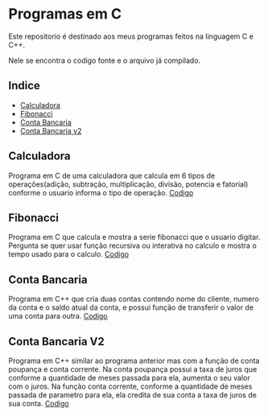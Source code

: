 # Programas em C
Este repositorio é destinado aos meus programas feitos na linguagem C e C++.

Nele se encontra o codigo fonte e o arquivo já compilado.
## Indice

* [Calculadora](https://github.com/Roalli/Programas-em-C#calculadora)
* [Fibonacci](https://github.com/Roalli/Programas-em-C#fibonacci)
* [Conta Bancaria](https://github.com/Roalli/Programas-em-C#conta-bancaria)
* [Conta Bancaria v2](http://github.com/Roalli/Programas-em-C#conta-bancaria-v2)

## Calculadora

Programa em C de uma calculadora que calcula em 6 tipos de operações(adição, subtração, multiplicação, divisão, potencia e fatorial) conforme o usuario informa o tipo de operação. [Codigo](/calculadora.c)

## Fibonacci

Programa em C que calcula e mostra a serie fibonacci que o usuario digitar. Pergunta se quer usar função recursiva ou interativa no calculo e mostra o tempo usado para o calculo. [Codigo](/fibonacci4.c)

## Conta Bancaria

Programa em C++ que cria duas contas contendo nome do cliente, numero da conta e o saldo atual da conta, e possui função de transferir o valor de uma conta para outra. [Codigo](/conta2.cpp)

## Conta Bancaria V2

Programa em C++ similar ao programa anterior mas com a função de conta poupança e conta corrente. Na conta poupança possui a taxa de juros que conforme a quantidade de meses passada para ela, aumenta o seu valor com o juros. Na função conta corrente, conforme a quantidade de meses passada de parametro para ela, ela credita de sua conta a taxa de juros de sua conta. [Codigo](/conta3.cpp)
